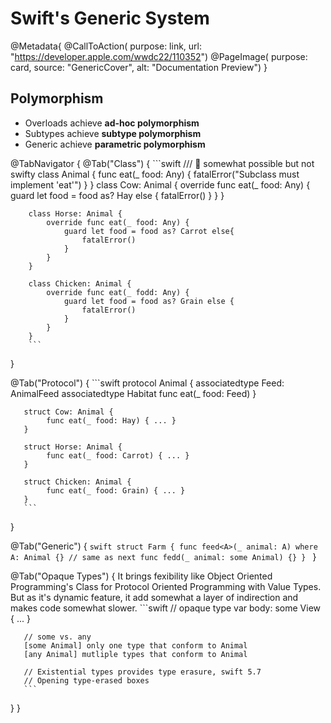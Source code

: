 # Swift's Generic System

@Metadata{
    @CallToAction(
    purpose: link,
    url: "https://developer.apple.com/wwdc22/110352")
    @PageImage(
              purpose: card,
               source: "GenericCover",
               alt: "Documentation Preview")
}


## Polymorphism
- Overloads achieve **ad-hoc polymorphism**
- Subtypes achieve **subtype polymorphism**
- Generic achieve **parametric polymorphism**


@TabNavigator {
    @Tab("Class") {
        ```swift
        /// 🧐 somewhat possible but not swifty
        class Animal {
            func eat(_ food: Any) { fatalError("Subclass must implement 'eat'") }
        }
        class Cow: Animal {
            override func eat(_ food: Any) {
                guard let food = food as? Hay else {
                    fatalError()
                }
            }
        }
        
        class Horse: Animal {
            override func eat(_ food: Any) {
                guard let food = food as? Carrot else{
                    fatalError()
                }
            }
        }
        
        class Chicken: Animal {
            override func eat(_ fodd: Any) {
                guard let food = food as? Grain else {
                    fatalError()
                }
            }
        }
        ```
   }
        
   @Tab("Protocol")  {
        ```swift
        protocol Animal {
            associatedtype Feed: AnimalFeed
            associatedtype Habitat
            func eat(_ food: Feed)
        }
       
       struct Cow: Animal {
            func eat(_ food: Hay) { ... }
       }
       
       struct Horse: Animal {
            func eat(_ food: Carrot) { ... }
       }
       
       struct Chicken: Animal {
            func eat(_ food: Grain) { ... }
       }
       ```
   }
        
   @Tab("Generic") {
       ```swift
       struct Farm {
           func feed<A>(_ animal: A) where A: Animal {} // same as next
           func fedd(_ animal: some Animal) {}
       }
       ```
   }
   
   @Tab("Opaque Types") {
       It brings fexibility like Object Oriented Programming's Class for Protocol Oriented Programming with Value Types. But as it's dynamic feature, it add somewhat a layer of indirection and makes code somewhat slower.
       ```swift
       // opaque type
       var body: some View { ... }
       
       // some vs. any
       [some Animal] only one type that conform to Animal
       [any Animal] mutliple types that conform to Animal
       
       // Existential types provides type erasure, swift 5.7
       // Opening type-erased boxes
       ```
   }
}






